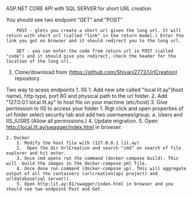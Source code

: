 ASP.NET CORE API with SQL SERVER for short URL creation

  You should see two endpoint "GET" and "POST"

        POST - glets you create a short url given the long url. It will return with short url (called "link" in the return model.) Enter the link you got on browser and it should redirect you to the long url.

        GET - you can enter the code from return url in POST (called "code") and it should give you redirect, check the header for the location of the long url.


1. Clone/download from (https://github.com/Shivani2772/UrlCreation) repository.

Two way to acess endpoints
    1. IIS
        1. Add new site called "local.lit.ay"(host name), http type, port 80 and physical path to the url folder.
        2. Add "127.0.0.1 local.lit.ay" to host file on your machine (etc/host) 
        3. Give permission to IIS to access your folder 
            1. Rigt click and open properties of url folder select security tab and add two usernames/group.
                a. Users and IIS_IUSRS (Allow all permissions.)
        4. Update migration.
        5. Open http://local.lit.ay/swagger/index.html in browser.
    
    2. Docker
        1. Modify the host file with (127.0.0.1 lit.ay)
        2.  Open the dir UrlCreation and search "cmd" on search of file explorer and hit enter.
        3. Once cmd opens run the command (docker-compose build). This will  build the images in the docker-compose.yml file.
        4. Once done run command (docker-compose up). THis will aggregate output of all the containers (urlcreation(api project) and urldatabase(sql server)).
        5. Open http:lit.ay:81/swagger/index.html in browser and you should see two endpoint Post and Get.
